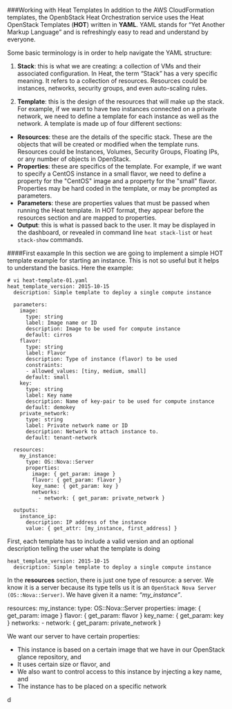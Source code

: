 ###Working with Heat Templates
In addition to the AWS CloudFormation templates, the OpenbStack Heat Orchestration service uses the Heat OpenStack Templates (**HOT**) written in **YAML**. YAML stands for “Yet Another Markup Language” and is refreshingly easy to read and understand by everyone.

Some basic terminology is in order to help navigate the YAML structure:

1. **Stack**: this is what we are creating: a collection of VMs and their associated configuration. In Heat, the term “Stack” has a very specific meaning. It refers to a collection of resources. Resources could be instances, networks, security groups, and even auto-scaling rules.

2. **Template**: this is the design of the resources that will make up the stack. For example, if we want to have two instances connected on a private network, we need to define a template for each instance as well as the network. A template is made up of four different sections:
  * **Resources**: these are the details of the specific stack. These are the objects that will be created or modified when the template runs. Resources could be Instances, Volumes, Security Groups, Floating IPs, or any number of objects in OpenStack.
  * **Properties**: these are specifics of the template. For example, if we want to specify a CentOS instance in a small flavor, we need to define a property for the "CentOS" image and a property for the "small" flavor. Properties may be hard coded in the template, or may be prompted as parameters.
  * **Parameters**: these are properties values that must be passed when running the Heat template. In HOT format, they appear before the resources section and are mapped to properties.
  * **Output**: this is what is passed back to the user. It may be displayed in the dashboard, or revealed in command line ``heat stack-list`` or ``heat stack-show`` commands.

####First eaxample
In this section we are going to implement a simple HOT template example for starting an instance. This is not so useful but it helps to understand the basics. Here the example:

```
# vi heat-template-01.yaml
heat_template_version: 2015-10-15
  description: Simple template to deploy a single compute instance
  
  parameters:
    image:
      type: string
      label: Image name or ID
      description: Image to be used for compute instance
      default: cirros
    flavor:
      type: string
      label: Flavor
      description: Type of instance (flavor) to be used
      constraints:
      - allowed_values: [tiny, medium, small]
      default: small
    key:
      type: string
      label: Key name
      description: Name of key-pair to be used for compute instance
      default: demokey
    private_network:
      type: string
      label: Private network name or ID
      description: Network to attach instance to.
      default: tenant-network
  
  resources:
    my_instance:
      type: OS::Nova::Server
      properties:
        image: { get_param: image }
        flavor: { get_param: flavor }
        key_name: { get_param: key }
        networks:
          - network: { get_param: private_network }
  
  outputs:
    instance_ip:
      description: IP address of the instance
      value: { get_attr: [my_instance, first_address] }
```

First, each template has to include a valid version and an optional description telling the user what the template is doing

    heat_template_version: 2015-10-15
      description: Simple template to deploy a single compute instance


In the **resources** section, there is just one type of resource: a server. We know it is a server because its type tells us it is an ``OpenStack Nova Server (OS::Nova::Server)``. We have given it a name: *“my_instance”*.

  resources:
    my_instance:
      type: OS::Nova::Server
      properties:
        image: { get_param: image }
        flavor: { get_param: flavor }
        key_name: { get_param: key }
        networks:
          - network: { get_param: private_network }

We want our server to have certain properties:
* This instance is based on a certain image that we have in our OpenStack glance repository, and
* It uses certain size or flavor, and
* We also want to control access to this instance by injecting a key name, and
* The instance has to be placed on a specific network



d

